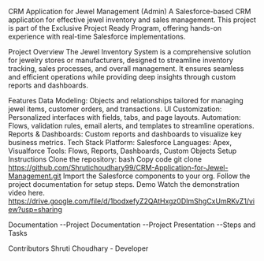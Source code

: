CRM Application for Jewel Management (Admin)
A Salesforce-based CRM application for effective jewel inventory and sales management. This project is part of the Exclusive Project Ready Program, offering hands-on experience with real-time Salesforce implementations.

Project Overview
The Jewel Inventory System is a comprehensive solution for jewelry stores or manufacturers, designed to streamline inventory tracking, sales processes, and overall management. It ensures seamless and efficient operations while providing deep insights through custom reports and dashboards.

Features
Data Modeling: Objects and relationships tailored for managing jewel items, customer orders, and transactions.
UI Customization: Personalized interfaces with fields, tabs, and page layouts.
Automation: Flows, validation rules, email alerts, and templates to streamline operations.
Reports & Dashboards: Custom reports and dashboards to visualize key business metrics.
Tech Stack
Platform: Salesforce
Languages: Apex, Visualforce
Tools: Flows, Reports, Dashboards, Custom Objects
Setup Instructions
Clone the repository:
bash
Copy code
git clone https://github.com/Shrutichoudhary99/CRM-Application-for-Jewel-Management.git
Import the Salesforce components to your org.
Follow the project documentation for setup steps.
Demo
Watch the demonstration video here.
https://drive.google.com/file/d/1bodxefyZ2QAtHxgz0DImShgCxUmRKvZ1/view?usp=sharing

Documentation
--Project Documentation
--Project Presentation
--Steps and Tasks

Contributors
Shruti Choudhary - Developer
